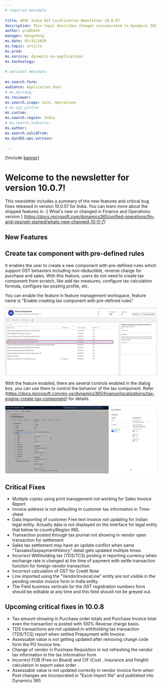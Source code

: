 ```yaml
---
# required metadata

title: APAC India GST Localization Newsletter 10.0.07
description: This topic describes changes incorporated in Dynamics 365 Application version 10.0.07
author: prabhatb
manager: Wangcheng
ms.date: 05/31/2020
ms.topic: article
ms.prod: 
ms.service: dynamics-ax-applications
ms.technology: 

# optional metadata

ms.search.form: 
audience: Application User
# ms.devlang: 
ms.reviewer: 
ms.search.scope: Core, Operations
# ms.tgt_pltfrm: 
ms.custom: 
ms.search.region: India
# ms.search.industry: 
ms.author: 
ms.search.validFrom: 
ms.dyn365.ops.version: 

---
```

[!include [banner](../includes/banner.md)]

# Welcome to the newsletter for version 10.0.7! 

This newsletter includes a summary of the new features and critical bug fixes released in version 10.0.07 for India.
You can learn more about the shipped features in 
-[ What's new or changed in Finance and Operations version ] (https://docs.microsoft.com/dynamics365/unified-operations/fin-and-ops/get-started/whats-new-changed-10-0-7)

## New Features
## Create tax component with pre-defined rules 

It enables the user to create a new component with pre-defined rules which support GST behaviors including non-deductible, 
reverse charge for purchase and sales. With this feature, users do not need to create tax component from scratch, 
like add tax measures, configure tax calculation formula, configure tax posting profile, etc. 

You can enable the feature in feature management workspace, feature name is "Enable creating tax component with pre-defined rules"

 ![](media/GST-Tax-component-Pre-defined-rule-1-10-0-07.PNG)
 
 With the feature enabled, there are several controls enabled in the dialog box, you can use them to control the behavior 
 of the tax component. Refer (https://docs.microsoft.com/en-us/dynamics365/finance/localizations/tax-engine-create-tax-component)
 for details.
 
 ![](media/GST-Tax-component-pre-defined-2-10-0-07.PNG)
 
## Critical Fixes 

- Multiple copies using print management not working for Sales Invoice Report 
-	Invoice address is not defaulting in customer tax information in Time-sheet 
-	Data Importing of customer Free text invoice not updating for Indian legal entity. Actually data is not displayed on 
  the interface for legal entity that below to country/Region IND. 
-	Transaction posted through tax journal not showing in vendor open transaction for settlement 
-	Sales tax settlement may have an update conflict when same "TaxsalesTaxpaymentHistory" detail gets updated multiple times. 
-	Incorrect Withholding tax (TDS/TCS) posting in reporting currency when exchange rate is changed at the time of payment 
  with settle transaction function for foreign vendor transaction. 
- Incorrect calculation of GST for Credit Note 
-	Line imported using the "VendorInvoiceLine"  entity are not visible in the pending vendor invoice form in India entity. 
-	The Field business verticals for the GST registration numbers form should be editable at any time and this field should
  not be greyed out. 


## Upcoming critical fixes in 10.0.8 

- Tax amount showing in Purchase order totals and Purchase Invoice total even the transaction is posted
  with 100%  Reverse charge basis. 
-	TDS transactions are not updated in withholding tax transaction (TDS/TCS)  report when settled Prepayment with Invoice. 
-	Assessable value is not getting updated after removing charge code form the PO Invoice line. 
-	Change of vendor in Purchase Requisition in not refreshing the vendor tax information in the tax information form 
-	Incorrect FOB (Free on Board) and CIF (Cost , insurance and freight)  calculation in export sales order . 
-	Assessable value is not updated correctly in vendor invoice form when Post changes are incorporated in "Excel import file" 
  and published into Dynamics 365
